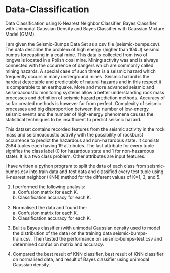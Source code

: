 # Data-Classification
Data Classification using K-Nearest Neighbor Classifier, Bayes Classifier with Unimodal Gaussian Density and Bayes Classifier with Gaussian Mixture Model (GMM).

I am given the Seismic-Bumps Data Set as a csv file (seismic-bumps.csv). The data describe the problem of high energy (higher than 104 J) seismic bumps forecasting in a coal mine. This data is collected from two of longwalls located in a Polish coal mine. Mining activity was and is always connected with the occurrence of dangers which are commonly called mining hazards. A special case of such threat is a seismic hazard which frequently occurs in many underground mines. Seismic hazard is the hardest detectable and predictable of natural hazards and in this respect it is comparable to an earthquake. More and more advanced seismic and seismoacoustic monitoring systems allow a better understanding rock mass processes and definition of seismic hazard prediction methods. Accuracy of so far created methods is however far from perfect. Complexity of seismic processes and big disproportion between the number of low-energy seismic events and the number of high-energy phenomena causes the statistical techniques to be insufficient 
to predict seismic hazard.

This dataset contains recorded features from the seismic activity in the rock mass and seismoacoustic activity with the possibility of rockburst occurrence to predict the hazardous and non-hazardous state. It consists 2584 tuples each having 19 attributes. The last attribute for every tuple signifies the class label (0 for hazardous state and 1 for non-hazardous state). It is a two class problem. Other attributes are input features.

I have written a python program to split the data of each class from seismic-bumps.csv into train data and test data and classified every test tuple using K-nearest neighbor (KNN) method for the different values of K=1, 3, and 5. 

1. I performed the following analysis:\
a. Confusion matrix for each K.\
b. Classification accuracy for each K. 

2. Normalised the data and found the:\
a. Confusion matrix for each K.\
b. Classification accuracy for each K. 

3. Built a Bayes classifier (with unimodal Gaussian density used to model the distribution of the data) on the training data seismic-bumps-train.csv. Then tested the performance on seismic-bumps-test.csv and determined confusion matrix and accuracy.

4. Compared the best result of KNN classifier, best result of KNN classifier on normalised data, and result of Bayes classifier using unimodal Gaussian density. 

